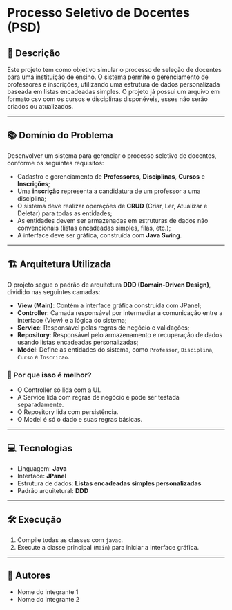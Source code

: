 # Processo Seletivo de Docentes (PSD)

## 📘 Descrição

Este projeto tem como objetivo simular o processo de seleção de docentes para uma instituição de ensino. 
O sistema permite o gerenciamento de professores e inscrições, utilizando uma estrutura de dados 
personalizada baseada em listas encadeadas simples. O projeto já possui um arquivo em formato csv com os cursos 
e disciplinas disponéveis, esses não serão criados ou atualizados.

---

## 📚 Domínio do Problema

Desenvolver um sistema para gerenciar o processo seletivo de docentes, conforme os seguintes requisitos:

- Cadastro e gerenciamento de **Professores**, **Disciplinas**, **Cursos** e **Inscrições**;
- Uma **inscrição** representa a candidatura de um professor a uma disciplina;
- O sistema deve realizar operações de **CRUD** (Criar, Ler, Atualizar e Deletar) para todas as entidades;
- As entidades devem ser armazenadas em estruturas de dados não convencionais (listas encadeadas simples, filas, etc.);
- A interface deve ser gráfica, construída com **Java Swing**.

---

## 🏗️ Arquitetura Utilizada

O projeto segue o padrão de arquitetura **DDD (Domain-Driven Design)**, dividido nas seguintes camadas:

- **View (Main)**: Contém a interface gráfica construída com JPanel;
- **Controller**: Camada responsável por intermediar a comunicação entre a interface (View) e a lógica do sistema;
- **Service**: Responsável pelas regras de negócio e validações;
- **Repository**: Responsável pelo armazenamento e recuperação de dados usando listas encadeadas personalizadas;
- **Model**: Define as entidades do sistema, como `Professor`, `Disciplina`, `Curso` e `Inscricao`.

### 🧹 Por que isso é melhor?
- O Controller só lida com a UI.
- A Service lida com regras de negócio e pode ser testada separadamente.
- O Repository lida com persistência.
- O Model é só o dado e suas regras básicas.

---

## 💻 Tecnologias

- Linguagem: **Java**
- Interface: **JPanel**
- Estrutura de dados: **Listas encadeadas simples personalizadas**
- Padrão arquitetural: **DDD**

---

## 🛠️ Execução

1. Compile todas as classes com `javac`.
2. Execute a classe principal (`Main`) para iniciar a interface gráfica.

---

## 👥 Autores

- Nome do integrante 1
- Nome do integrante 2

